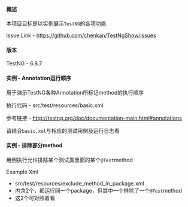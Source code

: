 #### 概述

本项目目标是以实例展示`TestNG`的各项功能

Issue Link - https://github.com/chenkan/TestNgShow/issues

#### 版本

TestNG - 6.8.7

#### 实例 - Annotation运行顺序

用于演示TestNG各种Annotation所标记method的执行顺序

执行代码 - src/test/resources/basic.xml

参考链接 - http://testng.org/doc/documentation-main.html#annotations

请结合`basic.xml`与相应的测试用例及运行日志看

#### 实例 - 排除部分method

用例执行允许排除某个测试类里面的某个`@Test`method

Example Xml

* src/test/resources/exclude_method_in_package.xml
* 内含2个<test>，都运行同一个package，但其中一个<test>排除了一个`@Test`method
* 这2个<test>可对照着看

